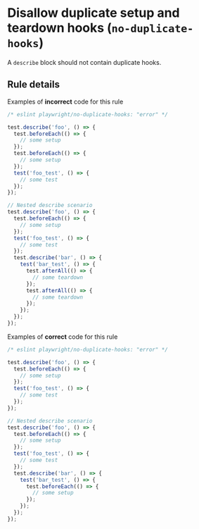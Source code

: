 # Disallow duplicate setup and teardown hooks (`no-duplicate-hooks`)

A `describe` block should not contain duplicate hooks.

## Rule details

Examples of **incorrect** code for this rule

```js
/* eslint playwright/no-duplicate-hooks: "error" */

test.describe('foo', () => {
  test.beforeEach(() => {
    // some setup
  });
  test.beforeEach(() => {
    // some setup
  });
  test('foo_test', () => {
    // some test
  });
});

// Nested describe scenario
test.describe('foo', () => {
  test.beforeEach(() => {
    // some setup
  });
  test('foo_test', () => {
    // some test
  });
  test.describe('bar', () => {
    test('bar_test', () => {
      test.afterAll(() => {
        // some teardown
      });
      test.afterAll(() => {
        // some teardown
      });
    });
  });
});
```

Examples of **correct** code for this rule

```js
/* eslint playwright/no-duplicate-hooks: "error" */

test.describe('foo', () => {
  test.beforeEach(() => {
    // some setup
  });
  test('foo_test', () => {
    // some test
  });
});

// Nested describe scenario
test.describe('foo', () => {
  test.beforeEach(() => {
    // some setup
  });
  test('foo_test', () => {
    // some test
  });
  test.describe('bar', () => {
    test('bar_test', () => {
      test.beforeEach(() => {
        // some setup
      });
    });
  });
});
```
